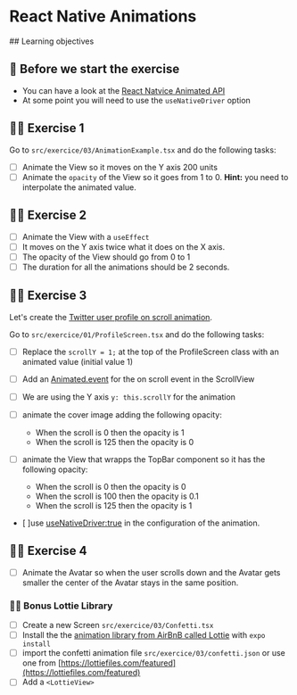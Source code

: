 # React Native Animations

## Learning objectives

## 🥑 Before we start the exercise

- You can have a look at the [React Natvice Animated API](https://reactnative.dev/docs/animated)
- At some point you will need to use the `useNativeDriver` option

## 🤸‍♀️ Exercise 1

Go to `src/exercice/03/AnimationExample.tsx` and do the following tasks:

- [ ] Animate the View so it moves on the Y axis 200 units
- [ ] Animate the `opacity` of the View so it goes from 1 to 0.
      **Hint:** you need to interpolate the animated value.

## 🤸‍♀️ Exercise 2

- [ ] Animate the View with a `useEffect`
- [ ] It moves on the Y axis twice what it does on the X axis.
- [ ] The opacity of the View should go from 0 to 1
- [ ] The duration for all the animations should be 2 seconds.

## 🤸‍♀️ Exercise 3

Let's create the [Twitter user profile on scroll animation](https://vimeo.com/473089632).

Go to `src/exercice/01/ProfileScreen.tsx` and do the following tasks:

- [ ] Replace the `scrollY = 1;` at the top of the ProfileScreen class with an animated value (initial value 1)
- [ ] Add an [Animated.event](https://reactnative.dev/docs/animated#handling-gestures-and-other-events) for the on scroll event in the ScrollView
- [ ] We are using the Y axis `y: this.scrollY` for the animation

- [ ] animate the cover image adding the following opacity:

  - When the scroll is 0 then the opacity is 1
  - When the scroll is 125 then the opacity is 0

- [ ] animate the View that wrapps the TopBar component so it has the following opacity:

  - When the scroll is 0 then the opacity is 0
  - When the scroll is 100 then the opacity is 0.1
  - When the scroll is 125 then the opacity is 1

- [ ]use [useNativeDriver:true](https://reactnative.dev/docs/animated#using-the-native-driver) in the configuration of the animation.

## 🤸‍♀️ Exercise 4

- [ ] Animate the Avatar so when the user scrolls down and the Avatar gets smaller the center of the Avatar stays in the same position.

### 🏋️‍♀️ Bonus Lottie Library

- [ ] Create a new Screen `src/exercice/03/Confetti.tsx`
- [ ] Install the the [animation library from AirBnB called Lottie](https://docs.expo.io/versions/latest/sdk/lottie/) with `expo install`
- [ ] import the confetti animation file `src/exercice/03/confetti.json` or use one from [https://lottiefiles.com/featured](https://lottiefiles.com/featured)
- [ ] Add a `<LottieView>`
